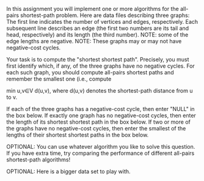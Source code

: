In this assignment you will implement one or more algorithms for the all-pairs shortest-path problem.  Here are data files describing three graphs: 
The first line indicates the number of vertices and edges, respectively.  Each subsequent line describes an edge (the first two numbers are its tail and head, respectively) and its length (the third number).  NOTE: some of the edge lengths are negative.  NOTE: These graphs may or may not have negative-cost cycles.

Your task is to compute the "shortest shortest path".  Precisely, you must first identify which, if any, of the three graphs have no negative cycles.  For each such graph, you should compute all-pairs shortest paths and remember the smallest one (i.e., compute 

min 
u,v∈V d(u,v), where d(u,v) denotes the shortest-path distance from u to v. 

If each of the three graphs has a negative-cost cycle, then enter "NULL" in the box below.  If exactly one graph has no negative-cost cycles, then enter the length of its shortest shortest path in the box below.  If two or more of the graphs have no negative-cost cycles, then enter the smallest of the lengths of their shortest shortest paths in the box below.

OPTIONAL: You can use whatever algorithm you like to solve this question.  If you have extra time, try comparing the performance of different all-pairs shortest-path algorithms!

OPTIONAL: Here is a bigger data set to play with.
